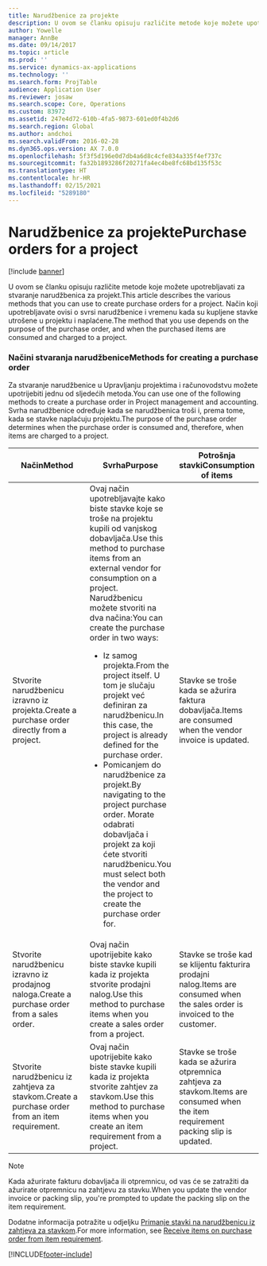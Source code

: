```yaml
---
title: Narudžbenice za projekte
description: U ovom se članku opisuju različite metode koje možete upotrebljavati za stvaranje narudžbenica za projekt. Način koji upotrebljavate ovisi o svrsi narudžbenice i vremenu kada su kupljene stavke utrošene u projektu i naplaćene.
author: Yowelle
manager: AnnBe
ms.date: 09/14/2017
ms.topic: article
ms.prod: ''
ms.service: dynamics-ax-applications
ms.technology: ''
ms.search.form: ProjTable
audience: Application User
ms.reviewer: josaw
ms.search.scope: Core, Operations
ms.custom: 83972
ms.assetid: 247e4d72-610b-4fa5-9873-601ed0f4b2d6
ms.search.region: Global
ms.author: andchoi
ms.search.validFrom: 2016-02-28
ms.dyn365.ops.version: AX 7.0.0
ms.openlocfilehash: 5f3f5d196e0d7db4a6d8c4cfe834a335f4ef737c
ms.sourcegitcommit: fa32b1893286f20271fa4ec4be8fc68bd135f53c
ms.translationtype: HT
ms.contentlocale: hr-HR
ms.lasthandoff: 02/15/2021
ms.locfileid: "5289180"
---
```

# <a name="purchase-orders-for-a-project"></a><span data-ttu-id="867b0-104">Narudžbenice za projekte</span><span class="sxs-lookup"><span data-stu-id="867b0-104">Purchase orders for a project</span></span>

[!include [banner](../includes/banner.md)]

<span data-ttu-id="867b0-105">U ovom se članku opisuju različite metode koje možete upotrebljavati za stvaranje narudžbenica za projekt.</span><span class="sxs-lookup"><span data-stu-id="867b0-105">This article describes the various methods that you can use to create purchase orders for a project.</span></span> <span data-ttu-id="867b0-106">Način koji upotrebljavate ovisi o svrsi narudžbenice i vremenu kada su kupljene stavke utrošene u projektu i naplaćene.</span><span class="sxs-lookup"><span data-stu-id="867b0-106">The method that you use depends on the purpose of the purchase order, and when the purchased items are consumed and charged to a project.</span></span>

### <a name="methods-for-creating-a-purchase-order"></a><span data-ttu-id="867b0-107">Načini stvaranja narudžbenice</span><span class="sxs-lookup"><span data-stu-id="867b0-107">Methods for creating a purchase order</span></span>

<span data-ttu-id="867b0-108">Za stvaranje narudžbenice u Upravljanju projektima i računovodstvu možete upotrijebiti jednu od sljedećih metoda.</span><span class="sxs-lookup"><span data-stu-id="867b0-108">You can use one of the following methods to create a purchase order in Project management and accounting.</span></span> <span data-ttu-id="867b0-109">Svrha narudžbenice određuje kada se narudžbenica troši i, prema tome, kada se stavke naplaćuju projektu.</span><span class="sxs-lookup"><span data-stu-id="867b0-109">The purpose of the purchase order determines when the purchase order is consumed and, therefore, when items are charged to a project.</span></span>

<table>
<colgroup>
<col width="33%" />
<col width="33%" />
<col width="33%" />
</colgroup>
<thead>
<tr class="header">
<th><span data-ttu-id="867b0-110">Način</span><span class="sxs-lookup"><span data-stu-id="867b0-110">Method</span></span></th>
<th><span data-ttu-id="867b0-111">Svrha</span><span class="sxs-lookup"><span data-stu-id="867b0-111">Purpose</span></span></th>
<th><span data-ttu-id="867b0-112">Potrošnja stavki</span><span class="sxs-lookup"><span data-stu-id="867b0-112">Consumption of items</span></span></th>
</tr>
</thead>
<tbody>
<tr class="odd">
<td><span data-ttu-id="867b0-113">Stvorite narudžbenicu izravno iz projekta.</span><span class="sxs-lookup"><span data-stu-id="867b0-113">Create a purchase order directly from a project.</span></span></td>
<td><span data-ttu-id="867b0-114">Ovaj način upotrebljavajte kako biste stavke koje se troše na projektu kupili od vanjskog dobavljača.</span><span class="sxs-lookup"><span data-stu-id="867b0-114">Use this method to purchase items from an external vendor for consumption on a project.</span></span> <span data-ttu-id="867b0-115">Narudžbenicu možete stvoriti na dva načina:</span><span class="sxs-lookup"><span data-stu-id="867b0-115">You can create the purchase order in two ways:</span></span>
<ul>
<li><span data-ttu-id="867b0-116">Iz samog projekta.</span><span class="sxs-lookup"><span data-stu-id="867b0-116">From the project itself.</span></span> <span data-ttu-id="867b0-117">U tom je slučaju projekt već definiran za narudžbenicu.</span><span class="sxs-lookup"><span data-stu-id="867b0-117">In this case, the project is already defined for the purchase order.</span></span></li>
<li><span data-ttu-id="867b0-118">Pomicanjem do narudžbenice za projekt.</span><span class="sxs-lookup"><span data-stu-id="867b0-118">By navigating to the project purchase order.</span></span> <span data-ttu-id="867b0-119">Morate odabrati dobavljača i projekt za koji ćete stvoriti narudžbenicu.</span><span class="sxs-lookup"><span data-stu-id="867b0-119">You must select both the vendor and the project to create the purchase order for.</span></span></li>
</ul></td>
<td><span data-ttu-id="867b0-120">Stavke se troše kada se ažurira faktura dobavljača.</span><span class="sxs-lookup"><span data-stu-id="867b0-120">Items are consumed when the vendor invoice is updated.</span></span></td>
</tr>
<tr class="even">
<td><span data-ttu-id="867b0-121">Stvorite narudžbenicu izravno iz prodajnog naloga.</span><span class="sxs-lookup"><span data-stu-id="867b0-121">Create a purchase order from a sales order.</span></span></td>
<td><span data-ttu-id="867b0-122">Ovaj način upotrijebite kako biste stavke kupili kada iz projekta stvorite prodajni nalog.</span><span class="sxs-lookup"><span data-stu-id="867b0-122">Use this method to purchase items when you create a sales order from a project.</span></span></td>
<td><span data-ttu-id="867b0-123">Stavke se troše kad se klijentu fakturira prodajni nalog.</span><span class="sxs-lookup"><span data-stu-id="867b0-123">Items are consumed when the sales order is invoiced to the customer.</span></span></td>
</tr>
<tr class="odd">
<td><span data-ttu-id="867b0-124">Stvorite narudžbenicu iz zahtjeva za stavkom.</span><span class="sxs-lookup"><span data-stu-id="867b0-124">Create a purchase order from an item requirement.</span></span></td>
<td><span data-ttu-id="867b0-125">Ovaj način upotrijebite kako biste stavke kupili kada iz projekta stvorite zahtjev za stavkom.</span><span class="sxs-lookup"><span data-stu-id="867b0-125">Use this method to purchase items when you create an item requirement from a project.</span></span></td>
<td><span data-ttu-id="867b0-126">Stavke se troše kada se ažurira otpremnica zahtjeva za stavkom.</span><span class="sxs-lookup"><span data-stu-id="867b0-126">Items are consumed when the item requirement packing slip is updated.</span></span></td>
</tr>
</tbody>
</table>

> [!NOTE] 
> <span data-ttu-id="867b0-127">Kada ažurirate fakturu dobavljača ili otpremnicu, od vas će se zatražiti da ažurirate otpremnicu na zahtjevu za stavku.</span><span class="sxs-lookup"><span data-stu-id="867b0-127">When you update the vendor invoice or packing slip, you're prompted to update the packing slip on the item requirement.</span></span>

<span data-ttu-id="867b0-128">Dodatne informacija potražite u odjeljku [Primanje stavki na narudžbenicu iz zahtjeva za stavkom](tasks/receive-items-purchase-order-item-requirement.md).</span><span class="sxs-lookup"><span data-stu-id="867b0-128">For more information, see [Receive items on purchase order from item requirement](tasks/receive-items-purchase-order-item-requirement.md).</span></span>



[!INCLUDE[footer-include](../includes/footer-banner.md)]